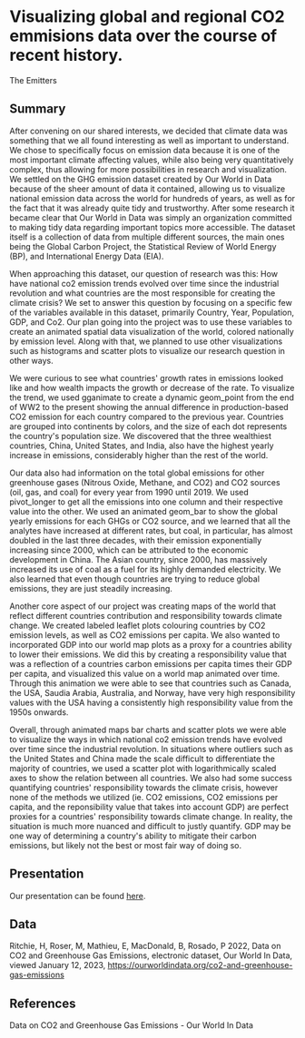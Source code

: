 Visualizing global and regional CO2 emmisions data over the course of recent history.
================
The Emitters

## Summary

After convening on our shared interests, we decided that climate data was something that we all found interesting as well as important to understand. We chose to specifically focus on emission data because it is one of the most important climate affecting values, while also being very quantitatively complex, thus allowing for more possibilities in research and visualization. We settled on the GHG emission dataset created by Our World in Data because of the sheer amount of data it contained, allowing us to visualize national emission data across the world for hundreds of years, as well as for the fact that it was already quite tidy and trustworthy. After some research it became clear that Our World in Data was simply an organization committed to making tidy data regarding important topics more accessible. The dataset itself is a collection of data from multiple different sources, the main ones being the Global Carbon Project, the Statistical Review of World Energy (BP), and International Energy Data (EIA).

When approaching this dataset, our question of research was this: How have national co2 emission trends evolved over time since the industrial revolution and what countries are the most responsible for creating the climate crisis? We set to answer this question by focusing on a specific few of the variables available in this dataset, primarily Country, Year, Population, GDP, and Co2. Our plan going into the project was to use these variables to create an animated spatial data visualization of the world, colored nationally by emission level. Along with that, we planned to use other visualizations such as histograms and scatter plots to visualize our research question in other ways.

We were curious to see what countries' growth rates in emissions looked like and how wealth impacts the growth or decrease of the rate. To visualize the trend, we used gganimate to create a dynamic geom_point from the end of WW2 to the present showing the annual difference in production-based CO2 emission for each country compared to the previous year. Countries are grouped into continents by colors, and the size of each dot represents the country's population size.  We discovered that the three wealthiest countries, China, United States, and India, also have the highest yearly increase in emissions, considerably higher than the rest of the world. 

Our data also had information on the total global emissions for other greenhouse gases (Nitrous Oxide, Methane, and CO2) and CO2 sources (oil, gas, and coal) for every year from 1990 until 2019. We used pivot_longer to get all the emissions into one column and their respective value into the other. We used an animated geom_bar to show the global yearly emissions for each GHGs or CO2 source, and we learned that all the analytes have increased at different rates, but coal, in particular, has almost doubled in the last three decades, with their emission exponentially increasing since 2000, which can be attributed to the economic development in China. The Asian country, since 2000, has massively increased its use of coal as a fuel for its highly demanded electricity.  We also learned that even though countries are trying to reduce global emissions, they are just steadily increasing.

Another core aspect of our project was creating maps of the world that reflect different countries contribution and responsibility towards climate change. We created labeled leaflet plots colouring countries by CO2 emission levels, as well as CO2 emissions per capita. We also wanted to incorporated GDP into our world map plots as a proxy for a countries ability to lower their emissions. We did this by creating a responsibility value that was a reflection of a countries carbon emissions per capita times their GDP per capita, and visualized this value on a world map animated over time. Through this animation we were able to see that countries such as Canada, the USA, Saudia Arabia, Australia, and Norway, have very high responsibility values with the USA having a consistently high responsibility value from the 1950s onwards.

Overall, through animated maps bar charts and scatter plots we were able to visualize the ways in which national co2 emission trends have evolved over time since the industrial revolution. In situations where outliers such as the United States and China made the scale difficult to differentiate the majority of countries, we used a scatter plot with logarithmically scaled axes to show the relation between all countries. We also had some success quantifying countries' responsibility towards the climate crisis, however none of the methods we utilized (ie. CO2 emissions, CO2 emissions per capita, and the reponsibility value that takes into account GDP) are perfect proxies for a countries' responsibility towards climate change. In reality, the situation is much more nuanced and difficult to justly quantify. GDP may be one way of determining a country's ability to mitigate their carbon emissions, but likely not the best or most fair way of doing so.


## Presentation

Our presentation can be found [here]([presentation/presentation.html](https://docs.google.com/presentation/d/18FdJH8AjCOKxJAkysUckcyhil2VZXAKmF_lORXVWm58/edit?usp=sharing)).

## Data

Ritchie, H, Roser, M, Mathieu, E, MacDonald, B, Rosado, P 2022, Data on CO2 and Greenhouse Gas Emissions, electronic dataset, Our World In Data, viewed January 12, 2023, <https://ourworldindata.org/co2-and-greenhouse-gas-emissions>

## References

Data on CO2 and Greenhouse Gas Emissions - Our World In Data